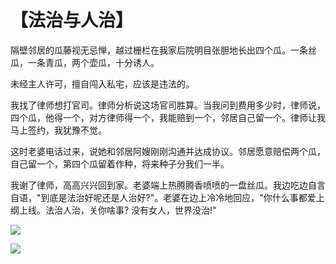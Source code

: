 # 【法治与人治】

隔壁邻居的瓜藤视无忌惮，越过栅栏在我家后院明目张胆地长出四个瓜。一条丝瓜，一条青瓜，两个壶瓜，十分诱人。

未经主人许可，擅自闯入私宅，应该是违法的。

我找了律师想打官司。律师分析说这场官司胜算。当我问到费用多少时，律师说，四个瓜，他得一个，对方律师得一个，我能赔到一个，邻居自己留一个。律师让我马上签约，我犹豫不觉。

这时老婆电话过来，说她和邻居阿嫂刚刚沟通并达成协议。邻居愿意赔偿两个瓜，自己留一个，第四个瓜留着作种，将来种子分我们一半。

我谢了律师，高高兴兴回到家。老婆端上热腾腾香喷喷的一盘丝瓜。我边吃边自言自语，"到底是法治好呢还是人治好?"。老婆在边上冷冷地回应，"你什么事都爱上纲上线。法治人治，关你啥事? 没有女人，世界没治!"

![](31a.jpg)

![](31b.jpg)
